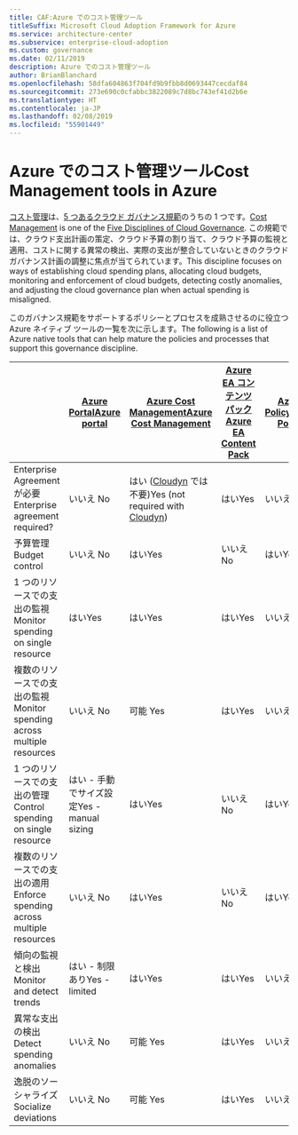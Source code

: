 ```yaml
---
title: CAF:Azure でのコスト管理ツール
titleSuffix: Microsoft Cloud Adoption Framework for Azure
ms.service: architecture-center
ms.subservice: enterprise-cloud-adoption
ms.custom: governance
ms.date: 02/11/2019
description: Azure でのコスト管理ツール
author: BrianBlanchard
ms.openlocfilehash: 58dfa604863f704fd9b9fbb8d0693447cecdaf84
ms.sourcegitcommit: 273e690c0cfabbc3822089c7d8bc743ef41d2b6e
ms.translationtype: HT
ms.contentlocale: ja-JP
ms.lasthandoff: 02/08/2019
ms.locfileid: "55901449"
---
```

# <a name="cost-management-tools-in-azure"></a><span data-ttu-id="30ce6-103">Azure でのコスト管理ツール</span><span class="sxs-lookup"><span data-stu-id="30ce6-103">Cost Management tools in Azure</span></span>

<span data-ttu-id="30ce6-104">[コスト管理](overview.md)は、[5 つあるクラウド ガバナンス規範](../governance-disciplines.md)のうちの 1 つです。</span><span class="sxs-lookup"><span data-stu-id="30ce6-104">[Cost Management](overview.md) is one of the [Five Disciplines of Cloud Governance](../governance-disciplines.md).</span></span> <span data-ttu-id="30ce6-105">この規範では、クラウド支出計画の策定、クラウド予算の割り当て、クラウド予算の監視と適用、コストに関する異常の検出、実際の支出が整合していないときのクラウド ガバナンス計画の調整に焦点が当てられています。</span><span class="sxs-lookup"><span data-stu-id="30ce6-105">This discipline focuses on ways of establishing cloud spending plans, allocating cloud budgets, monitoring and enforcement of cloud budgets, detecting costly anomalies, and adjusting the cloud governance plan when actual spending is misaligned.</span></span>

<span data-ttu-id="30ce6-106">このガバナンス規範をサポートするポリシーとプロセスを成熟させるのに役立つ Azure ネイティブ ツールの一覧を次に示します。</span><span class="sxs-lookup"><span data-stu-id="30ce6-106">The following is a list of Azure native tools that can help mature the policies and processes that support this governance discipline.</span></span>

|  | [<span data-ttu-id="30ce6-107">Azure Portal</span><span class="sxs-lookup"><span data-stu-id="30ce6-107">Azure portal</span></span>](https://azure.microsoft.com/features/azure-portal/)  | [<span data-ttu-id="30ce6-108">Azure Cost Management</span><span class="sxs-lookup"><span data-stu-id="30ce6-108">Azure Cost Management</span></span>](/azure/cost-management/overview-cost-mgt)  | [<span data-ttu-id="30ce6-109">Azure EA コンテンツ パック</span><span class="sxs-lookup"><span data-stu-id="30ce6-109">Azure EA Content Pack</span></span>](/power-bi/service-connect-to-azure-enterprise)  | [<span data-ttu-id="30ce6-110">Azure Policy</span><span class="sxs-lookup"><span data-stu-id="30ce6-110">Azure Policy</span></span>](/azure/governance/policy/overview) |
|---------|---------|---------|---------|---------|
|<span data-ttu-id="30ce6-111">Enterprise Agreement が必要</span><span class="sxs-lookup"><span data-stu-id="30ce6-111">Enterprise agreement required?</span></span>     | <span data-ttu-id="30ce6-112">いいえ </span><span class="sxs-lookup"><span data-stu-id="30ce6-112">No</span></span>         | <span data-ttu-id="30ce6-113">はい ([Cloudyn](/azure/cost-management/overview) では不要)</span><span class="sxs-lookup"><span data-stu-id="30ce6-113">Yes (not required with [Cloudyn](/azure/cost-management/overview))</span></span>         | <span data-ttu-id="30ce6-114">はい</span><span class="sxs-lookup"><span data-stu-id="30ce6-114">Yes</span></span>         | <span data-ttu-id="30ce6-115">いいえ </span><span class="sxs-lookup"><span data-stu-id="30ce6-115">No</span></span>         |
|<span data-ttu-id="30ce6-116">予算管理</span><span class="sxs-lookup"><span data-stu-id="30ce6-116">Budget control</span></span>     | <span data-ttu-id="30ce6-117">いいえ </span><span class="sxs-lookup"><span data-stu-id="30ce6-117">No</span></span>         | <span data-ttu-id="30ce6-118">はい</span><span class="sxs-lookup"><span data-stu-id="30ce6-118">Yes</span></span>         | <span data-ttu-id="30ce6-119">いいえ </span><span class="sxs-lookup"><span data-stu-id="30ce6-119">No</span></span>         | <span data-ttu-id="30ce6-120">はい</span><span class="sxs-lookup"><span data-stu-id="30ce6-120">Yes</span></span>         |
|<span data-ttu-id="30ce6-121">1 つのリソースでの支出の監視</span><span class="sxs-lookup"><span data-stu-id="30ce6-121">Monitor spending on single resource</span></span>    | <span data-ttu-id="30ce6-122">はい</span><span class="sxs-lookup"><span data-stu-id="30ce6-122">Yes</span></span>         | <span data-ttu-id="30ce6-123">はい</span><span class="sxs-lookup"><span data-stu-id="30ce6-123">Yes</span></span>         | <span data-ttu-id="30ce6-124">はい</span><span class="sxs-lookup"><span data-stu-id="30ce6-124">Yes</span></span>         | <span data-ttu-id="30ce6-125">いいえ </span><span class="sxs-lookup"><span data-stu-id="30ce6-125">No</span></span>         |
|<span data-ttu-id="30ce6-126">複数のリソースでの支出の監視</span><span class="sxs-lookup"><span data-stu-id="30ce6-126">Monitor spending across multiple resources</span></span>    | <span data-ttu-id="30ce6-127">いいえ </span><span class="sxs-lookup"><span data-stu-id="30ce6-127">No</span></span>         | <span data-ttu-id="30ce6-128">可能 </span><span class="sxs-lookup"><span data-stu-id="30ce6-128">Yes</span></span>        | <span data-ttu-id="30ce6-129">はい</span><span class="sxs-lookup"><span data-stu-id="30ce6-129">Yes</span></span>         | <span data-ttu-id="30ce6-130">いいえ </span><span class="sxs-lookup"><span data-stu-id="30ce6-130">No</span></span>         |
|<span data-ttu-id="30ce6-131">1 つのリソースでの支出の管理</span><span class="sxs-lookup"><span data-stu-id="30ce6-131">Control spending on single resource</span></span>     | <span data-ttu-id="30ce6-132">はい - 手動でサイズ設定</span><span class="sxs-lookup"><span data-stu-id="30ce6-132">Yes - manual sizing</span></span>         | <span data-ttu-id="30ce6-133">はい</span><span class="sxs-lookup"><span data-stu-id="30ce6-133">Yes</span></span>         | <span data-ttu-id="30ce6-134">いいえ </span><span class="sxs-lookup"><span data-stu-id="30ce6-134">No</span></span>         | <span data-ttu-id="30ce6-135">はい</span><span class="sxs-lookup"><span data-stu-id="30ce6-135">Yes</span></span>         |
|<span data-ttu-id="30ce6-136">複数のリソースでの支出の適用</span><span class="sxs-lookup"><span data-stu-id="30ce6-136">Enforce spending across multiple resources</span></span>    | <span data-ttu-id="30ce6-137">いいえ </span><span class="sxs-lookup"><span data-stu-id="30ce6-137">No</span></span>         | <span data-ttu-id="30ce6-138">はい</span><span class="sxs-lookup"><span data-stu-id="30ce6-138">Yes</span></span>         | <span data-ttu-id="30ce6-139">いいえ </span><span class="sxs-lookup"><span data-stu-id="30ce6-139">No</span></span>         | <span data-ttu-id="30ce6-140">はい</span><span class="sxs-lookup"><span data-stu-id="30ce6-140">Yes</span></span>         |
|<span data-ttu-id="30ce6-141">傾向の監視と検出</span><span class="sxs-lookup"><span data-stu-id="30ce6-141">Monitor and detect trends</span></span>     | <span data-ttu-id="30ce6-142">はい - 制限あり</span><span class="sxs-lookup"><span data-stu-id="30ce6-142">Yes - limited</span></span>         | <span data-ttu-id="30ce6-143">はい</span><span class="sxs-lookup"><span data-stu-id="30ce6-143">Yes</span></span>        | <span data-ttu-id="30ce6-144">はい</span><span class="sxs-lookup"><span data-stu-id="30ce6-144">Yes</span></span>         | <span data-ttu-id="30ce6-145">いいえ </span><span class="sxs-lookup"><span data-stu-id="30ce6-145">No</span></span>         |
|<span data-ttu-id="30ce6-146">異常な支出の検出</span><span class="sxs-lookup"><span data-stu-id="30ce6-146">Detect spending anomalies</span></span>     | <span data-ttu-id="30ce6-147">いいえ </span><span class="sxs-lookup"><span data-stu-id="30ce6-147">No</span></span>         | <span data-ttu-id="30ce6-148">可能 </span><span class="sxs-lookup"><span data-stu-id="30ce6-148">Yes</span></span>        | <span data-ttu-id="30ce6-149">はい</span><span class="sxs-lookup"><span data-stu-id="30ce6-149">Yes</span></span>         | <span data-ttu-id="30ce6-150">いいえ </span><span class="sxs-lookup"><span data-stu-id="30ce6-150">No</span></span>        |
|<span data-ttu-id="30ce6-151">逸脱のソーシャライズ</span><span class="sxs-lookup"><span data-stu-id="30ce6-151">Socialize deviations</span></span>     | <span data-ttu-id="30ce6-152">いいえ </span><span class="sxs-lookup"><span data-stu-id="30ce6-152">No</span></span>        | <span data-ttu-id="30ce6-153">可能 </span><span class="sxs-lookup"><span data-stu-id="30ce6-153">Yes</span></span>        | <span data-ttu-id="30ce6-154">はい</span><span class="sxs-lookup"><span data-stu-id="30ce6-154">Yes</span></span>        | <span data-ttu-id="30ce6-155">いいえ </span><span class="sxs-lookup"><span data-stu-id="30ce6-155">No</span></span>        |
